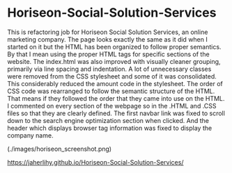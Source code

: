 # Horiseon-Social-Solution-Services

This is refactoring job for Horiseon Social Solution Services, an online marketing company. The page looks exactly the same as it did when I started on it but the HTML has been organized to follow proper semantics. By that I mean using the proper HTML tags for specific sections of the website. The index.html was also improved with visually cleaner grouping, primarily via line spacing and indentation. A lot of unnecessary classes were removed from the CSS stylesheet and some of it was consolidated. This considerably reduced the amount code in the stylesheet. The order of CSS code was rearranged to follow the semantic structure of the HTML. That means if they followed the order that they came into use on the HTML. I commented on every section of the webpage so in the .HTML and .CSS files so that they are clearly defined. The first navbar link was fixed to scroll down to the search engine optimization section when clicked. And the header which displays browser tag information was fixed to display the company name.

(./images/horiseon_screenshot.png)

https://jaherlihy.github.io/Horiseon-Social-Solution-Services/
